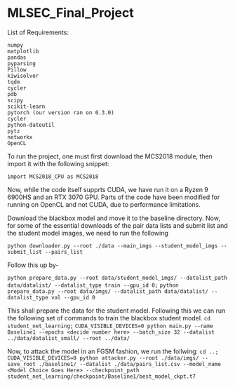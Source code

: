 # MLSEC_Final_Project

List of Requirements:
```
numpy
matplotlib
pandas
pyparsing
Pillow
kiwisolver
tqdm
cycler
pdb
scipy
scikit-learn
pytorch (our version ran on 0.3.0)
cycler
python-dateutil
pytz
networkx
OpenCL
```

To run the project, one must first download the MCS2018 module, then import it with the following snippet:

`import MCS2018_CPU as MCS2018`

Now, while the code itself supprts CUDA, we have run it on a Ryzen 9 6900HS and an RTX 3070 GPU.
Parts of the code have been modified for running on OpenCL and not CUDA, due to performance limitations.

Download the blackbox model and move it to the baseline directory.
Now, for some of the essential downloads of the pair data lists and submit list and the student model images, we need to run the following

`python downloader.py --root ./data --main_imgs --student_model_imgs --submit_list --pairs_list`

Follow this up by-

`python prepare_data.py --root data/student_model_imgs/ --datalist_path data/datalist/ --datalist_type train --gpu_id 0;`
`python prepare_data.py --root data/imgs/ --datalist_path data/datalist/ --datalist_type val --gpu_id 0`

This shall prepare the data for the student model.
Following this we can run the following set of commands to train the blackbox student model.
`cd student_net_learning;`
`CUDA_VISIBLE_DEVICES=0 python main.py --name Baseline1 --epochs <decide number here> --batch_size 32 --datalist ../data/datalist_small/ --root ../data/`

Now, to attack the model in an FGSM fashion, we run the follwing:
`cd ..;`
`CUDA_VISIBLE_DEVICES=0 python attacker.py --root ./data/imgs/ --save_root ./baseline1/ --datalist ./data/pairs_list.csv --model_name <Model Choice Goes Here> --checkpoint_path student_net_learning/checkpoint/Baseline1/best_model_ckpt.t7`
